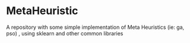 # MetaHeuristic
A repository with some simple implementation of Meta Heuristics (ie: ga, pso) , using sklearn and other common libraries
